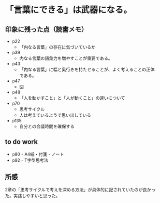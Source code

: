 # 「言葉にできる」は武器になる。

## 印象に残った点（読書メモ）
* p22
    * 「内なる言葉」の存在に気づいているか
* p39
    * 内なる言葉の語彙力を増やすことが重要である。
* p43
    * 「内なる言葉」に幅と奥行きを持たせることが、よく考えることの正体である。
* p47
    * 図
* p48
    * 「人を動かすこと」と「人が動くこと」の違いについて
* p70
    * 思考サイクル
    * 人は考えているようで思い出している
* p135
    * 自分との会議時間を確保する
## to do work
* p80 - A4紙・付箋・ノート
* p92 - T字型思考法

## 所感
2章の「思考サイクルで考えを深める方法」が具体的に記されていたのが良かった。実践しやすいと思った。



